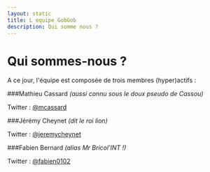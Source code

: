 ```yaml
---
layout: static
title: L equipe GobGob
description: Qui somme nous ?
---
```


# Qui sommes-nous ?

A ce jour, l'équipe est composée de trois membres (hyper)actifs :

###Mathieu Cassard
*(aussi connu sous le doux pseudo de Cassou)*

Twitter : [@mcassard](https://twitter.com/mcassard)

###Jérémy Cheynet
*(dit le roi lion)*

Twitter : [@jeremycheynet](https://twitter.com/jeremycheynet)

###Fabien Bernard
*(alias Mr Bricol'INT !)*

Twitter : [@fabien0102](https://twitter.com/fabien0102)
